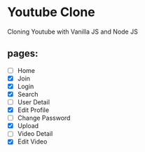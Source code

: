 # Youtube Clone

Cloning Youtube with Vanilla JS and Node JS

## pages:

- [ ] Home
- [X] Join
- [X] Login
- [X] Search
- [ ] User Detail
- [X] Edit Profile
- [ ] Change Password
- [X] Upload
- [ ] Video Detail
- [X] Edit Video
